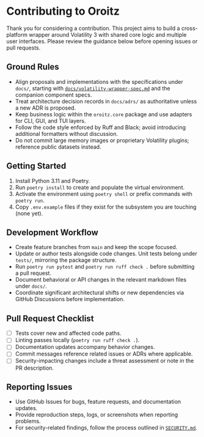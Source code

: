 # Contributing to Oroitz

Thank you for considering a contribution. This project aims to build a cross-platform wrapper around Volatility 3 with shared core logic and multiple user interfaces. Please review the guidance below before opening issues or pull requests.

## Ground Rules

- Align proposals and implementations with the specifications under `docs/`, starting with [`docs/volatility-wrapper-spec.md`](docs/volatility-wrapper-spec.md) and the companion component specs.
- Treat architecture decision records in `docs/adrs/` as authoritative unless a new ADR is proposed.
- Keep business logic within the `oroitz.core` package and use adapters for CLI, GUI, and TUI layers.
- Follow the code style enforced by Ruff and Black; avoid introducing additional formatters without discussion.
- Do not commit large memory images or proprietary Volatility plugins; reference public datasets instead.

## Getting Started

1. Install Python 3.11 and Poetry.
2. Run `poetry install` to create and populate the virtual environment.
3. Activate the environment using `poetry shell` or prefix commands with `poetry run`.
4. Copy `.env.example` files if they exist for the subsystem you are touching (none yet).

## Development Workflow

- Create feature branches from `main` and keep the scope focused.
- Update or author tests alongside code changes. Unit tests belong under `tests/`, mirroring the package structure.
- Run `poetry run pytest` and `poetry run ruff check .` before submitting a pull request.
- Document behavioral or API changes in the relevant markdown files under `docs/`.
- Coordinate significant architectural shifts or new dependencies via GitHub Discussions before implementation.

## Pull Request Checklist

- [ ] Tests cover new and affected code paths.
- [ ] Linting passes locally (`poetry run ruff check .`).
- [ ] Documentation updates accompany behavior changes.
- [ ] Commit messages reference related issues or ADRs where applicable.
- [ ] Security-impacting changes include a threat assessment or note in the PR description.

## Reporting Issues

- Use GitHub Issues for bugs, feature requests, and documentation updates.
- Provide reproduction steps, logs, or screenshots when reporting problems.
- For security-related findings, follow the process outlined in [`SECURITY.md`](SECURITY.md).
